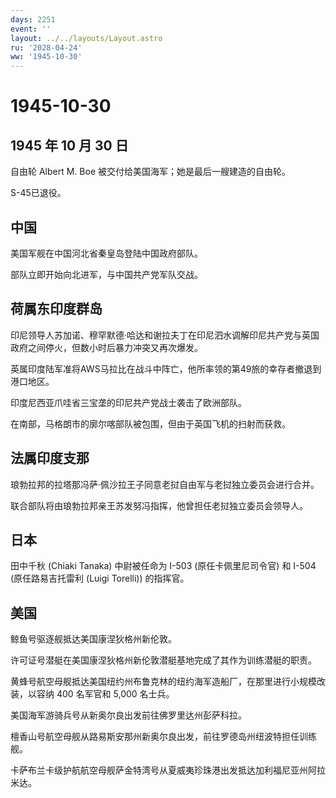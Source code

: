 ```yaml
---
days: 2251
event: ''
layout: ../../layouts/Layout.astro
ru: '2028-04-24'
ww: '1945-10-30'
---
```


# 1945-10-30

## 1945 年 10 月 30 日

自由轮 Albert M. Boe 被交付给美国海军；她是最后一艘建造的自由轮。

S-45已退役。

## 中国

美国军舰在中国河北省秦皇岛登陆中国政府部队。

部队立即开始向北进军，与中国共产党军队交战。

## 荷属东印度群岛

印尼领导人苏加诺、穆罕默德·哈达和谢拉夫丁在印尼泗水调解印尼共产党与英国政府之间停火，但数小时后暴力冲突又再次爆发。

英属印度陆军准将AWS马拉比在战斗中阵亡，他所率领的第49旅的幸存者撤退到港口地区。

印度尼西亚爪哇省三宝垄的印尼共产党战士袭击了欧洲部队。

在南部，马格朗市的廓尔喀部队被包围，但由于英国飞机的扫射而获救。

## 法属印度支那

琅勃拉邦的拉塔那冯萨·佩沙拉王子同意老挝自由军与老挝独立委员会进行合并。

联合部队将由琅勃拉邦亲王苏发努冯指挥，他曾担任老挝独立委员会领导人。

## 日本

田中千秋 (Chiaki Tanaka) 中尉被任命为 I-503 (原任卡佩里尼司令官) 和
I-504 (原任路易吉托雷利 (Luigi Torelli)) 的指挥官。

## 美国

鲸鱼号驱逐舰抵达美国康涅狄格州新伦敦。

许可证号潜艇在美国康涅狄格州新伦敦潜艇基地完成了其作为训练潜艇的职责。

黄蜂号航空母舰抵达美国纽约州布鲁克林的纽约海军造船厂，在那里进行小规模改装，以容纳
400 名军官和 5,000 名士兵。

美国海军游骑兵号从新奥尔良出发前往佛罗里达州彭萨科拉。

檀香山号航空母舰从路易斯安那州新奥尔良出发，前往罗德岛州纽波特担任训练舰。

卡萨布兰卡级护航航空母舰萨金特湾号从夏威夷珍珠港出发抵达加利福尼亚州阿拉米达。